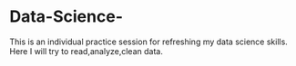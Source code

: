 # Data-Science-
This is an individual practice session for refreshing my data science skills. Here I will try to read,analyze,clean data.
